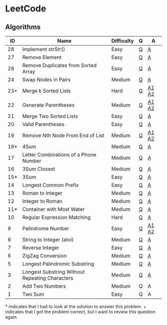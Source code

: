# LeetCode

## Algorithms

| ID    | Name | Difficulty | Q | A |
|-------|------|------------|---|---|
|   28  | Implement strStr() | Easy | [Q](https://leetcode.com/problems/implement-strstr/) | [A](/solutions/28.py) |
|   27  | Remove Element | Easy | [Q](https://leetcode.com/problems/remove-element/) | [A](/solutions/27.py) |
|   26  | Remove Duplicates from Sorted Array | Easy | [Q](https://leetcode.com/problems/remove-duplicates-from-sorted-array/) | [A](/solutions/26.py) |
|   24  | Swap Nodes in Pairs | Medium | [Q](https://leetcode.com/problems/swap-nodes-in-pairs/) | [A](/solutions/24.py) |
|   23+ | Merge k Sorted Lists | Hard | [Q](https://leetcode.com/problems/merge-k-sorted-lists/) | [A1](/solutions/23-1.py) [A2](/solutions/23-2.py) |
|   22  | Generate Parentheses | Medium | [Q](https://leetcode.com/problems/generate-parentheses/) | [A1](/solutions/22-1.py) [A2](/solutions/22-2.py) |
|   21  | Merge Two Sorted Lists | Easy | [Q](https://leetcode.com/problems/merge-two-sorted-lists/) | [A](/solutions/21.py) |
|   20  | Valid Parentheses | Easy | [Q](https://leetcode.com/problems/valid-parentheses/) | [A](/solutions/20.py) |
|   19  | Remove Nth Node From End of List | Medium | [Q](https://leetcode.com/problems/remove-nth-node-from-end-of-list/) | [A1](/solutions/19-1.py) [A2](/solutions/19-2.py) |
|   18* | 4Sum | Medium | [Q](https://leetcode.com/problems/4sum/) | [A](/solutions/18.py) |
|   17  | Letter Combinations of a Phone Number | Medium | [Q](https://leetcode.com/problems/letter-combinations-of-a-phone-number/) | [A](/solutions/17.py) |
|   16  | 3Sum Closest | Medium | [Q](https://leetcode.com/problems/3sum-closest/) | [A](/solutions/16.py) |
|   15* | 3Sum | Easy | [Q](https://leetcode.com/problems/3sum/) | [A](/solutions/15.py) |
|   14  | Longest Common Prefix | Easy | [Q](https://leetcode.com/problems/longest-common-prefix/) | [A](/solutions/14.py) |
|   13  | Roman to Integer | Medium | [Q](https://leetcode.com/problems/roman-to-integer/) | [A](/solutions/13.py) |
|   12  | Integer to Roman | Medium | [Q](https://leetcode.com/problems/integer-to-roman/) | [A](/solutions/12.py) |
|   11* | Container with Most Water | Medium | [Q](https://leetcode.com/problems/container-with-most-water/) | [A](/solutions/11.py) |
|   10  | Regular Expression Matching | Hard | [Q](https://leetcode.com/problems/regular-expression-matching/) | [A](/solutions/10.py) | 
|    9  | Palindrome Number | Easy | [Q](https://leetcode.com/problems/palindrome-number/) | [A1](/solutions/9-1.py) [A2](/solutions/9-2.py) |
|    8  | String to Integer (atoi) | Medium | [Q](https://leetcode.com/problems/string-to-integer-atoi/) | [A](/solutions/8.py) |
|    7  | Reverse Integer | Easy | [Q](https://leetcode.com/problems/reverse-integer/) | [A](/solutions/7.py) |
|    6  | ZigZag Conversion | Medium | [Q](https://leetcode.com/problems/zigzag-conversion/) | [A](/solutions/6.py) |
|    5  | Longest Palindromic Substring | Medium | [Q](https://leetcode.com/problems/longest-palindromic-substring/) | [A](/solutions/5.py) |
|    3  | Longest Substring Without Repeating Characters | Medium | [Q](https://leetcode.com/problems/longest-substring-without-repeating-characters/) | [A](/solutions/3.py) |
|    2  | Add Two Numbers | Medium | Q | A |
|    1  | Two Sum | Easy | Q | A |

\* indicates that I had to look at the solution to answer this problem.
\+ indicates that I got the problem correct, but I want to review this question again.
